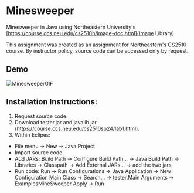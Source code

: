 # Minesweeper
Minesweeper in Java using Northeastern University's [https://course.ccs.neu.edu/cs2510h/image-doc.html](Image Library)

This assignment was created as an assignment for Northeastern's CS2510 course. By instructor policy, source code can be accessed only by request.
## Demo
![MinesweeperGIF](https://github.com/sf0628/minesweeper/assets/148008966/f3b88038-d70b-449b-a96f-da852f1ea4ce)
## Installation Instructions:
1. Request source code.
2. Download tester.jar and javalib.jar (https://course.ccs.neu.edu/cs2510sp24/lab1.html).
3. Within Eclipes:
  - File menu -> New -> Java Project
  - Import source code
  - Add JARs: Build Path -> Configure Build Path... -> Java Build Path -> Libraries ->
    Classpath -> Add External JARs... -> add the two jars
  - Run code: Run -> Run Configurations -> Java Application -> New Configuration
    Main Class -> Search... -> tester.Main
    Arguments -> ExamplesMineSweeper
    Apply -> Run


